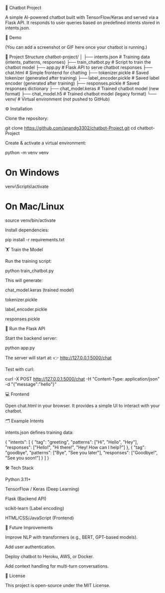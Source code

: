 🤖 Chatbot Project

A simple AI-powered chatbot built with TensorFlow/Keras and served via a Flask API.
It responds to user queries based on predefined intents stored in intents.json.

📸 Demo

(You can add a screenshot or GIF here once your chatbot is running.)

📂 Project Structure
chatbot-project/
│
├── intents.json              # Training data (intents, patterns, responses)
├── train_chatbot.py          # Script to train the chatbot model
├── app.py                    # Flask API to serve chatbot responses
├── chat.html                 # Simple frontend for chatting
├── tokenizer.pickle          # Saved tokenizer (generated after training)
├── label_encoder.pickle      # Saved label encoder (generated after training)
├── responses.pickle          # Saved responses dictionary
├── chat_model.keras          # Trained chatbot model (new format)
├── chat_model.h5             # Trained chatbot model (legacy format)
└── venv/                     # Virtual environment (not pushed to GitHub)

⚙️ Installation

Clone the repository:

git clone https://github.com/anandg3302/chatbot-Project.git
cd chatbot-Project


Create & activate a virtual environment:

python -m venv venv
# On Windows
venv\Scripts\activate
# On Mac/Linux
source venv/bin/activate


Install dependencies:

pip install -r requirements.txt

🏋️ Train the Model

Run the training script:

python train_chatbot.py


This will generate:

chat_model.keras (trained model)

tokenizer.pickle

label_encoder.pickle

responses.pickle

🚀 Run the Flask API

Start the backend server:

python app.py


The server will start at:
👉 http://127.0.0.1:5000/chat

Test with curl:

curl -X POST http://127.0.0.1:5000/chat -H "Content-Type: application/json" -d "{\"message\":\"hello\"}"

💻 Frontend

Open chat.html in your browser.
It provides a simple UI to interact with your chatbot.

🗂 Example Intents

intents.json defines training data:

{
  "intents": [
    {
      "tag": "greeting",
      "patterns": ["Hi", "Hello", "Hey"],
      "responses": ["Hello!", "Hi there!", "Hey! How can I help?"]
    },
    {
      "tag": "goodbye",
      "patterns": ["Bye", "See you later"],
      "responses": ["Goodbye!", "See you soon!"]
    }
  ]
}

🛠 Tech Stack

Python 3.11+

TensorFlow / Keras (Deep Learning)

Flask (Backend API)

scikit-learn (Label encoding)

HTML/CSS/JavaScript (Frontend)

🚧 Future Improvements

Improve NLP with transformers (e.g., BERT, GPT-based models).

Add user authentication.

Deploy chatbot to Heroku, AWS, or Docker.

Add context handling for multi-turn conversations.

📜 License

This project is open-source under the MIT License.
